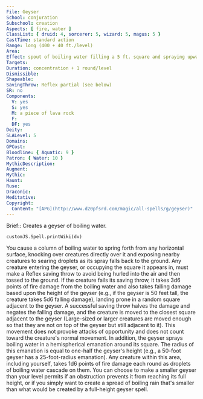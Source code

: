 ```yaml
---
File: Geyser
School: conjuration
Subschool: creation
Aspects: [ fire, water ]
ClassList: { druid: 4, sorcerer: 5, wizard: 5, magus: 5 }
CastTime: standard action
Range: long (400 + 40 ft./level)
Area: 
Effect: spout of boiling water filling a 5 ft. square and spraying upward 10 ft./2 levels
Targets: 
Duration: concentration + 1 round/level
Dismissible: 
Shapeable: 
SavingThrow: Reflex partial (see below)
SR: no
Components:
  V: yes
  S: yes
  M: a piece of lava rock
  F: 
  DF: yes
Deity: 
SLALevel: 5
Domains: 
GPCost: 
Bloodline: { Aquatic: 9 }
Patron: { Water: 10 }
MythicDescription: 
Augment: 
Mythic: 
Haunt: 
Ruse: 
Draconic: 
Meditative: 
Copyright:
  Content: "[APG](http://www.d20pfsrd.com/magic/all-spells/g/geyser)"
---
```

Brief:: Creates a geyser of boiling water.

```dataviewjs
customJS.Spell.printWiki(dv)
```

You cause a column of boiling water to spring forth from any horizontal surface, knocking over creatures directly over it and exposing nearby creatures to searing droplets as its spray falls back to the ground.  Any creature entering the geyser, or occupying the square it appears in, must make a Reflex saving throw to avoid being hurled into the air and then tossed to the ground. If the creature fails its saving throw, it takes 3d6 points of fire damage from the boiling water and also takes falling damage based upon the height of the geyser (e.g., if the geyser is 50 feet tall, the creature takes 5d6 falling damage), landing prone in a random square adjacent to the geyser. A successful saving throw halves the damage and negates the falling damage, and the creature is moved to the closest square adjacent to the geyser (Large-sized or larger creatures are moved enough so that they are not on top of the geyser but still adjacent to it).  This movement does not provoke attacks of opportunity and does not count toward the creature's normal movement.  In addition, the geyser sprays boiling water in a hemispherical emanation around its square. The radius of this emanation is equal to one-half the geyser's height (e.g., a 50-foot geyser has a 25-foot-radius emanation). Any creature within this area, including yourself, takes 1d6 points of fire damage each round as droplets of boiling water cascade on them.  You can choose to make a smaller geyser than your level permits if an obstruction prevents it from reaching its full height, or if you simply want to create a spread of boiling rain that's smaller than what would be created by a full-height geyser spell.
